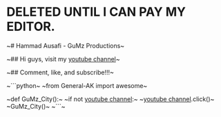 # DELETED UNTIL I CAN PAY MY EDITOR.

~# Hammad Ausafi - GuMz Productions~

~## Hi guys, visit my [youtube channel](https://www.zomato.com/london/mammas-pizza-norbury)~

~## Comment, like, and subscribe!!!~

~```python~
~from General-AK import awesome~


~def GuMz_City():~
    ~if not [youtube channel](https://www.youtube.com/channel/UCOMuCN-zoaEAmKq01gZRarA):~
        ~[youtube channel](https://www.youtube.com/channel/UCOMuCN-zoaEAmKq01gZRarA).click()~
    ~GuMz_City()~
~```~
